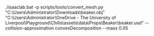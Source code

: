 
./isaaclab.bat -p scripts/tools/convert_mesh.py "C:\Users\Administrator\Downloads\beaker.obj" "C:\Users\Administrator\OneDrive - The University of Liverpool\Playground\Chills\assets\data\Props\Beaker\beaker.usd"  --collision-approximation convexDecomposition --mass 0.05